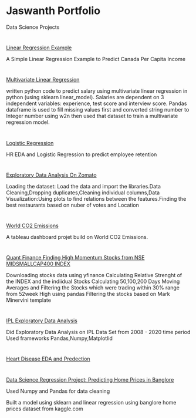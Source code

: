 # Jaswanth Portfolio
Data Science Projects 

# 
[Linear Regression Example](https://github.com/iamjaswanth/Linear-Regression-Example)

A Simple Linear Regression Example to Predict Canada Per Capita Income

#
[Multivariate Linear Regression](https://github.com/iamjaswanth/multivariate-linear-regression)

written python code to predict salary using multivariate linear regression in python (using sklearn linear_model). Salaries are dependent on 3 independent variables: experience, test score and interview score. Pandas dataframe is used to fill missing values first and converted string number to Integer number using w2n then used that dataset to train a multivariate regression model.

#
[Logistic Regression](https://github.com/iamjaswanth/HR-EDA-Logistic-Regression)

HR EDA and Logistic Regression to predict employee retention 

#
[Exploratory Data Analysis On Zomato](https://github.com/iamjaswanth/Zomato-Exploratory-Data-Analysis/blob/main/Zomato.ipynb)

Loading the dataset: Load the data and import the libraries.Data Cleaning,Dropping duplicates,Cleaning individual columns,Data Visualization:Using plots to find relations between the features.Finding the best restaurants based on nuber of votes and Location 


#
[World CO2 Emissions](https://public.tableau.com/app/profile/jaswanth4860/viz/WorldCO2Emissons_16402416727080/Dashboard1?publish=yes)

A tableau dashboard projet build on World CO2 Emissions. 

#

[Quant Finance Finding High Momentum Stocks from NSE MIDSMALLCAP400 INDEX](https://github.com/iamjaswanth/Momentum-Stocks)

Downloading stocks data using yfinance 
Calculating Relative Strenght of the INDEX and the indiidual Stocks
Calculating 50,100,200 Days Moving Averages and Filtering the Stocks which were trading within 30% range from 52week High using pandas
Filtering the stocks based on Mark Minervini template 

#
[IPL Exploratory Data Analysis](https://github.com/iamjaswanth/IPL_-EDA/blob/main/IPL_EDA.ipynb)

Did Exploratory Data Analysis on IPL Data Set from 2008 - 2020 time period 
Used frameworks Pandas,Numpy,Matplotlid

#
[Heart Disease EDA and Predection](https://github.com/iamjaswanth/HeartDisease-EDA-and-Predection)

#
[Data Science Regression Project: Predicting Home Prices in Banglore](https://github.com/iamjaswanth/Data-Science-Regression-Project-Predicting-Home-Prices-in-Banglore/blob/main/Benguluru_RealEstate.ipynb)

Used Numpy and Pandas for data cleaning

Built a model using sklearn and linear regression using banglore home prices dataset from kaggle.com 


